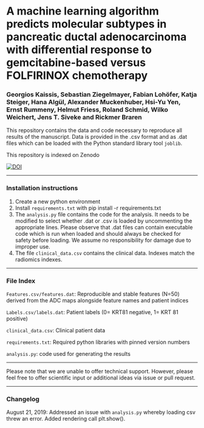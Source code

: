 # A machine learning algorithm predicts molecular subtypes in pancreatic ductal adenocarcinoma with differential response to gemcitabine-based versus FOLFIRINOX chemotherapy

### Georgios Kaissis, Sebastian Ziegelmayer, Fabian Lohöfer, Katja Steiger, Hana Algül, Alexander Muckenhuber, Hsi-Yu Yen, Ernst Rummeny, Helmut Friess, Roland Schmid, Wilko Weichert, Jens T. Siveke and Rickmer Braren

This repository contains the data and code necessary to reproduce all results of the manuscript. Data is provided in the .csv format and as .dat files which can be loaded with the Python standard library tool ```joblib```.

This repository is indexed on Zenodo 

[![DOI](https://zenodo.org/badge/188212363.svg)](https://zenodo.org/badge/latestdoi/188212363)

---
### Installation instructions

1. Create a new python environment
2. Install ```requirements.txt``` with pip install -r requirements.txt
3. The ```analysis.py``` file contains the code for the analysis. It needs to be modified to select whether .dat or .csv is loaded by uncommenting the appropriate lines. Please observe that .dat files can contain executable code which is run when loaded and should always be checked for safety before loading. We assume no responsibility for damage due to improper use.
4. The file ```clinical_data.csv``` contains the clinical data. Indexes match the radiomics indexes.

---
### File Index

```Features.csv/features.dat```: Reproducible and stable features (N=50) derived from the ADC maps alongside feature names and patient indices

```Labels.csv/labels.dat```: Patient labels (0= KRT81 negative, 1= KRT 81 positive)

```clinical_data.csv```: Clinical patient data

```requirements.txt```: Required python libraries with pinned version numbers

```analysis.py```: code used for generating the results

---
Please note that we are unable to offer technical support. However, please feel free to offer scientific input or additional ideas via issue or pull request.

---

### Changelog

August 21, 2019: Addressed an issue with ```analysis.py``` whereby loading csv threw an error. Added rendering call plt.show(). 
